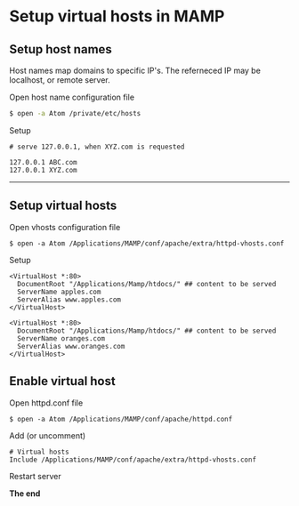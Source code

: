 # Setup virtual hosts in MAMP

## Setup host names

Host names map domains to specific IP's. The referneced IP may be localhost, or remote server.

Open host name configuration file

```bash
$ open -a Atom /private/etc/hosts
```

Setup

```
# serve 127.0.0.1, when XYZ.com is requested

127.0.0.1 ABC.com
127.0.0.1 XYZ.com
```

***

## Setup virtual hosts

Open vhosts configuration file

```shell
$ open -a Atom /Applications/MAMP/conf/apache/extra/httpd-vhosts.conf
```

Setup

```
<VirtualHost *:80>
  DocumentRoot "/Applications/Mamp/htdocs/" ## content to be served
  ServerName apples.com
  ServerAlias www.apples.com
</VirtualHost>

<VirtualHost *:80>
  DocumentRoot "/Applications/Mamp/htdocs/" ## content to be served
  ServerName oranges.com
  ServerAlias www.oranges.com
</VirtualHost>
```

## Enable virtual host

Open httpd.conf file

```
$ open -a Atom /Applications/MAMP/conf/apache/httpd.conf
```

Add (or uncomment)

```
# Virtual hosts
Include /Applications/MAMP/conf/apache/extra/httpd-vhosts.conf
```

Restart server

**The end**
